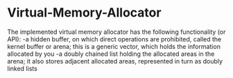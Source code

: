 # Virtual-Memory-Allocator
The implemented virtual memory allocator has the following functionality (or API):
-a hidden buffer, on which direct operations are prohibited, called the kernel buffer or arena; this is a generic vector, which holds the information allocated by you
-a doubly chained list holding the allocated areas in the arena; it also stores adjacent allocated areas, represented in turn as doubly linked lists
